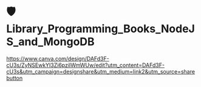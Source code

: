 # 🛡️ Library_Programming_Books_NodeJS_and_MongoDB
https://www.canva.com/design/DAFd3F-cU3s/ZyNSEwkYI3Zi6pziIWmWUw/edit?utm_content=DAFd3F-cU3s&utm_campaign=designshare&utm_medium=link2&utm_source=sharebutton
